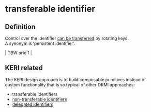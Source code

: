 # transferable identifier
## Definition
Control over the identifier [can be transferred](transferable) by rotating keys.  
A synonym is 'persistent identifier'.

| TBW prio 1 |

## KERI related

The KERI design approach is to build composable primitives instead of custom functionality that is so typical of other DKMI approaches:

- transferable identifiers
- [non-transferable identifiers](non-transferable-identifier)
- [delegated identifiers](delegated-identifier)